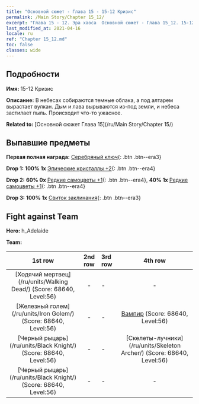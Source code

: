 ```yaml
---
title: "Основной сюжет - Глава 15 - 15-12 Кризис"
permalink: /Main Story/Chapter 15_12/
excerpt: "Глава 15 - 12. Эра хаоса  Основной сюжет - Глава 15_12. 15-12 Кризис"
last_modified_at: 2021-04-16
locale: ru
ref: "Chapter 15_12.md"
toc: false
classes: wide
---
```


## Подробности

 **Имя:** 15-12 Кризис

 **Описание:** В небесах собираются темные облака, а под алтарем вырастает вулкан. Дым и лава вырываются из-под земли, и небеса застилает пыль. Происходит что-то ужасное.

 **Related to:** [Основной сюжет Глава 15](/ru/Main Story/Chapter 15/)

## Выпавшие предметы

 **Первая полная награда:** [Серебряный ключ](/ru/Items/con_693/){: .btn .btn--era3}

 **Drop 1:** **100% 1x** [Эпические кристаллы +2](/ru/Items/mat_52/){: .btn .btn--era4}

 **Drop 2:** **60% 0x** [Редкие самоцветы +1](/ru/Items/mat_44/){: .btn .btn--era4}, **40% 1x** [Редкие самоцветы +1](/ru/Items/mat_44/){: .btn .btn--era4}

 **Drop 3:** **100% 1x** [Свиток заклинания](/ru/Items/con_694/){: .btn .btn--era3}


## Fight against Team
 **Hero:** h_Adelaide

 **Team:**


  | 1st row | 2nd row | 3rd row | 4th row |
  |:----:|:----:|:----|:----:|
  | [Ходячий мертвец](/ru/units/Walking Dead/) (Score: 68640, Level:56)  | - | - | - |
  | [Железный голем](/ru/units/Iron Golem/) (Score: 68640, Level:56)  | - | - | [Вампир](/ru/units/Vampire/) (Score: 68640, Level:56)  |
  | [Черный рыцарь](/ru/units/Black Knight/) (Score: 68640, Level:56)  | - | - | [Скелеты-лучники](/ru/units/Skeleton Archer/) (Score: 68640, Level:56)  |
  | [Черный рыцарь](/ru/units/Black Knight/) (Score: 68640, Level:56)  | - | - | - |


